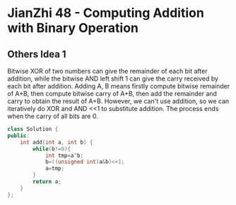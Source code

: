 # JianZhi 48 - Computing Addition with Binary Operation

## Others Idea 1
Bitwise XOR of two numbers can give the remainder of each bit after addition, while the bitwise AND left shift 1 can give the carry received by each bit after addition. Adding A, B means firstly compute bitwise remainder of A+B, then compute bitwise carry of A+B, then add the remainder and carry to obtain the result of A+B. However, we can't use addition, so we can iteratively do XOR and AND <<1 to substitute addition. The process ends when the carry of all bits are 0.

```c++
class Solution {
public:
    int add(int a, int b) {
        while(b!=0){
            int tmp=a^b;
            b=((unsigned int)a&b)<<1;
            a=tmp;
        }
        return a;
    }
};
```